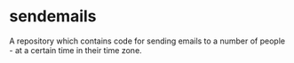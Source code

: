 # sendemails
A repository which contains code for sending emails to a number of people - at a certain time in their time zone.
